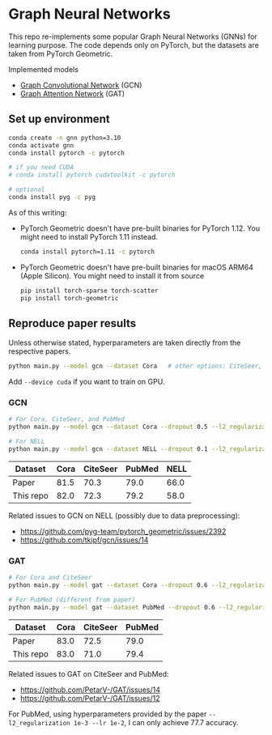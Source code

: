 # Graph Neural Networks

This repo re-implements some popular Graph Neural Networks (GNNs) for learning purpose. The code depends only on PyTorch, but the datasets are taken from PyTorch Geometric.

Implemented models
- [Graph Convolutional Network](https://arxiv.org/abs/1609.02907) (GCN)
- [Graph Attention Network](https://arxiv.org/abs/1710.10903) (GAT)

## Set up environment

```bash
conda create -n gnn python=3.10
conda activate gnn
conda install pytorch -c pytorch

# if you need CUDA
# conda install pytorch cudatoolkit -c pytorch

# optional
conda install pyg -c pyg
```

As of this writing:
- PyTorch Geometric doesn't have pre-built binaries for PyTorch 1.12. You might need to install PyTorch 1.11 instead.
  ```bash
  conda install pytorch=1.11 -c pytorch
  ```
- PyTorch Geometric doesn't have pre-built binaries for macOS ARM64 (Apple Silicon). You might need to install it from source
  ```bash
  pip install torch-sparse torch-scatter
  pip install torch-geometric
  ```

## Reproduce paper results

Unless otherwise stated, hyperparameters are taken directly from the respective papers.

```bash
python main.py --model gcn --dataset Cora   # other options: CiteSeer, PubMed
```

Add `--device cuda` if you want to train on GPU.

### GCN

```bash
# For Cora, CiteSeer, and PubMed
python main.py --model gcn --dataset Cora --dropout 0.5 --l2_regularization 5e-4 --lr 1e-2 --num_epochs 200

# For NELL
python main.py --model gcn --dataset NELL --dropout 0.1 --l2_regularization 1e-5 --lr 1e-2 --hidden_dim 64 --num_epochs 200
```

Dataset   | Cora | CiteSeer | PubMed | NELL
----------|------|----------|--------|-----
Paper     | 81.5 | 70.3     | 79.0   | 66.0
This repo | 82.0 | 72.3     | 79.2   | 58.0

Related issues to GCN on NELL (possibly due to data preprocessing):

- https://github.com/pyg-team/pytorch_geometric/issues/2392
- https://github.com/tkipf/gcn/issues/14

### GAT

```bash
# For Cora and CiteSeer
python main.py --model gat --dataset Cora --dropout 0.6 --l2_regularization 5e-4 --lr 5e-3 --num_epochs 1000

# For PubMed (different from paper)
python main.py --model gat --dataset PubMed --dropout 0.6 --l2_regularization 5e-4 --lr 5e-3 --num_epochs 1000 --output_heads 8
```

Dataset   | Cora | CiteSeer | PubMed
----------|------|----------|--------
Paper     | 83.0 | 72.5     | 79.0
This repo | 83.0 | 71.0     | 79.4

Related issues to GAT on CiteSeer and PubMed:

- https://github.com/PetarV-/GAT/issues/14
- https://github.com/PetarV-/GAT/issues/12

For PubMed, using hyperparameters provided by the paper `--l2_regularization 1e-3 --lr 1e-2`, I can only achieve 77.7 accuracy.
